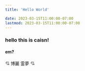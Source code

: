 ```yaml
---
title: 'Hello World'

date: 2023-03-15T11:00:00-07:00
lastmod: 2023-03-15T11:00:00-07:00
---
```

### hello this is caisn!
#### em?
💘 博麗 霊夢 💘
